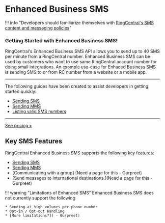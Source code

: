 # Enhanced Business SMS

!!! info "Developers should familiarize themselves with [RingCentral's SMS content and messaging policies](https://www.ringcentral.com/legal/sms-mms-content-policies.html)"

<div class="jumbotron pt-1">
  <h3 class="display-5">Getting Started with Enhanced Business SMS!</h3>
  <p class="lead">RingCentral's Enhanced Business SMS API allows you to send up to 40 SMS per minute from a RingCentral number. Enhanced Business SMS can be used by customers who want to use same RingCentral account number for doing small integrations. An example use-case for Enhaced Business SMS is sending SMS to or from RC number from a website or a mobile app.
</p>

<hr class="my-4">
  <p>The following guides have been created to assist developers in getting started quickly:</p>

  <ul>
    <li><a href="./sending-sms">Sending SMS</a></li>
    <li><a href="./sending-mms">Sending MMS</a></li>
    <li><a href="./valid-sms-numbers">Listing valid SMS numbers</a></li>
  </ul>
  <hr class="my-4">
<p><a class="btn btn-primary" href="https://developers.ringcentral.com/guide/messaging">See pricing &raquo;</a></p>
</div>

## Key SMS Features

RingCentral Enhanced Business SMS supports the following key features:
* [Sending SMS](./sending-sms)
* [Sending MMS](./sending-images)
* [Communicating with a group] (Need a page for this - Gurpreet)
* [Send messages to international destinations.](Need a page for this - Gurpreet)

!!! warning "Limitations of Enhanced SMS"
    Enhanced Business SMS does not currently support the following:
    
    * Sending at high volumes per phone number
    * Opt-in / Opt-out Handling
    * [More limitations?]( - Gurpreet)